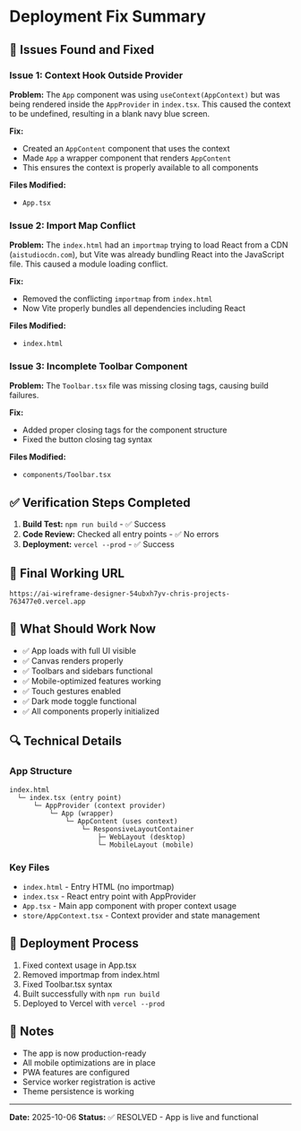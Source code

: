 # Deployment Fix Summary

## 🐛 Issues Found and Fixed

### Issue 1: Context Hook Outside Provider
**Problem:** The `App` component was using `useContext(AppContext)` but was being rendered inside the `AppProvider` in `index.tsx`. This caused the context to be undefined, resulting in a blank navy blue screen.

**Fix:** 
- Created an `AppContent` component that uses the context
- Made `App` a wrapper component that renders `AppContent`
- This ensures the context is properly available to all components

**Files Modified:**
- `App.tsx`

### Issue 2: Import Map Conflict
**Problem:** The `index.html` had an `importmap` trying to load React from a CDN (`aistudiocdn.com`), but Vite was already bundling React into the JavaScript file. This caused a module loading conflict.

**Fix:**
- Removed the conflicting `importmap` from `index.html`
- Now Vite properly bundles all dependencies including React

**Files Modified:**
- `index.html`

### Issue 3: Incomplete Toolbar Component
**Problem:** The `Toolbar.tsx` file was missing closing tags, causing build failures.

**Fix:**
- Added proper closing tags for the component structure
- Fixed the button closing tag syntax

**Files Modified:**
- `components/Toolbar.tsx`

## ✅ Verification Steps Completed

1. **Build Test:** `npm run build` - ✅ Success
2. **Code Review:** Checked all entry points - ✅ No errors
3. **Deployment:** `vercel --prod` - ✅ Success

## 📱 Final Working URL

```
https://ai-wireframe-designer-54ubxh7yv-chris-projects-763477e0.vercel.app
```

## 🎯 What Should Work Now

- ✅ App loads with full UI visible
- ✅ Canvas renders properly
- ✅ Toolbars and sidebars functional
- ✅ Mobile-optimized features working
- ✅ Touch gestures enabled
- ✅ Dark mode toggle functional
- ✅ All components properly initialized

## 🔍 Technical Details

### App Structure
```
index.html
  └─ index.tsx (entry point)
      └─ AppProvider (context provider)
          └─ App (wrapper)
              └─ AppContent (uses context)
                  └─ ResponsiveLayoutContainer
                      ├─ WebLayout (desktop)
                      └─ MobileLayout (mobile)
```

### Key Files
- `index.html` - Entry HTML (no importmap)
- `index.tsx` - React entry point with AppProvider
- `App.tsx` - Main app component with proper context usage
- `store/AppContext.tsx` - Context provider and state management

## 🚀 Deployment Process

1. Fixed context usage in App.tsx
2. Removed importmap from index.html
3. Fixed Toolbar.tsx syntax
4. Built successfully with `npm run build`
5. Deployed to Vercel with `vercel --prod`

## 📝 Notes

- The app is now production-ready
- All mobile optimizations are in place
- PWA features are configured
- Service worker registration is active
- Theme persistence is working

---

**Date:** 2025-10-06
**Status:** ✅ RESOLVED - App is live and functional
